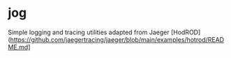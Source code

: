# jog

Simple logging and tracing utilities adapted from Jaeger
[HodROD](https://github.com/jaegertracing/jaeger/blob/main/examples/hotrod/README.md]

